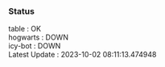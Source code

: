 ### Status


table : OK  
hogwarts : DOWN  
icy-bot : DOWN  
Latest Update : 2023-10-02 08:11:13.474948
